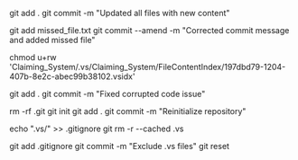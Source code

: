 git add .
git commit -m "Updated all files with new content"

git add missed_file.txt
git commit --amend -m "Corrected commit message and added missed file"

chmod u+rw 'Claiming_System/.vs/Claiming_System/FileContentIndex/197dbd79-1204-407b-8e2c-abec99b38102.vsidx'

git add .
git commit -m "Fixed corrupted code issue"

rm -rf .git
git init
git add .
git commit -m "Reinitialize repository"

echo ".vs/" >> .gitignore
git rm -r --cached .vs

git add .gitignore
git commit -m "Exclude .vs files"
git reset



